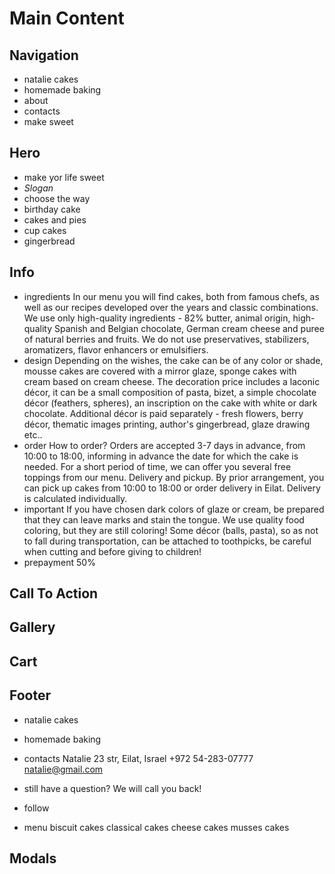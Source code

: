 # Main Content

## Navigation

- natalie cakes
- homemade baking
- about
- contacts
- make sweet

## Hero

- make yor life sweet
- _Slogan_
- choose the way
- birthday cake
- cakes and pies
- cup cakes
- gingerbread

## Info

- ingredients
  In our menu you will find cakes, both from famous chefs, as well as our recipes developed over the years and classic combinations. We use only high-quality ingredients - 82% butter, animal origin, high-quality Spanish and Belgian chocolate, German cream cheese and puree of natural berries and fruits.
  We do not use preservatives, stabilizers, aromatizers, flavor enhancers or emulsifiers.
- design
  Depending on the wishes, the cake can be of any color or shade, mousse cakes are covered with a mirror glaze, sponge cakes with cream based on cream cheese. The decoration price includes a laconic décor, it can be a small composition of pasta, bizet, a simple chocolate décor (feathers, spheres), an inscription on the cake with white or dark chocolate.
  Additional décor is paid separately - fresh flowers, berry décor, thematic images printing, author's gingerbread, glaze drawing etc..
- order
  How to order?
  Orders are accepted 3-7 days in advance, from 10:00 to 18:00, informing in advance the date for which the cake is needed. For a short period of time, we can offer you several free toppings from our menu.
  Delivery and pickup.
  By prior arrangement, you can pick up cakes from 10:00 to 18:00 or order delivery in Eilat. Delivery is calculated individually.
- important
  If you have chosen dark colors of glaze or cream, be prepared that they can leave marks and stain the tongue. We use quality food coloring, but they are still coloring!
  Some décor (balls, pasta), so as not to fall during transportation, can be attached to toothpicks, be careful when cutting and before giving to children!
- prepayment 50%

## Call To Action

## Gallery

## Cart

## Footer

- natalie cakes
- homemade baking
- contacts
  Natalie 23 str, Eilat, Israel
  +972 54-283-07777
  natalie@gmail.com

- still have a question?
  We will call you back!

- follow
- menu
  biscuit cakes
  classical cakes
  cheese cakes
  musses cakes

## Modals
